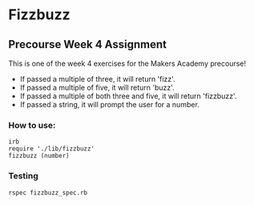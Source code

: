 # Fizzbuzz
## Precourse Week 4 Assignment ##

This is one of the week 4 exercises for the Makers Academy precourse!
- If passed a multiple of three, it will return 'fizz'.
- If passed a multiple of five, it will return 'buzz'.
- If passed a multiple of both three and five, it will return 'fizzbuzz'.
- If passed a string, it will prompt the user for a number.

### How to use: ##
``` 
irb
require './lib/fizzbuzz'
fizzbuzz (number)
```

### Testing ###
```
rspec fizzbuzz_spec.rb
```
